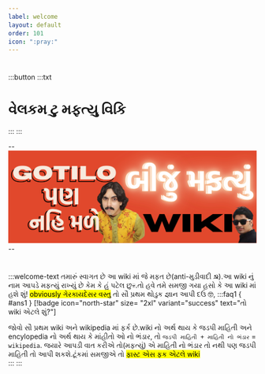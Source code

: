 ```yaml
---
label: welcome
layout: default
order: 101
icon: ":pray:"
---
```

# 

:::button
:::txt
# વેલકમ ટુ મફત્યુ વિકિ
::: 
:::


--![](/static/banner.svg)--
# 
# 

:::welcome-text
 તમારું સ્વાગત છે આ wiki માં જે મફત છે(anti-મુડીવાદી ☭).આ wiki નું નામ આપડે મફત્યું રાખ્યું છે કેમ કે હું પટેલ છુ:skull:.તો હવે તમે સમજી ગયા હસો કે આ wiki માં હશે શું!
 <mark>obviously ગેરકાયદેસર વસ્તુ</mark>
 તો સૌ પ્રથમ થોડુક જ્ઞાન આપી દઉં :nerd_face:, 
:::faq1 { #ans1 }
 [!badge icon="north-star" size= "2xl" variant="success" text="તો wiki એટલે શું?"]
 
જોવો સૌ પ્રથમ wiki અને wikipedia માં ફર્ક છે.wiki નો અર્થ થાય કે જડપી માહિતી અને encylopedia નો અર્થ થાય કે માંહીતો ઓ નો ભંડાર, તો `જડપી માહિતી + માહિતી નો ભંડાર` = `wikipedia`. જયારે આપડી વાત કરીએ તો(મફત્યું) એ માહિતી નો ભંડાર તો નથી પણ જડપી માહિતી તો આપી શકશે.ટૂંકમાં સમજીએ તો <mark>ફાસ્ટ એસ ફક એટલે wiki</mark>  
:::
:::



